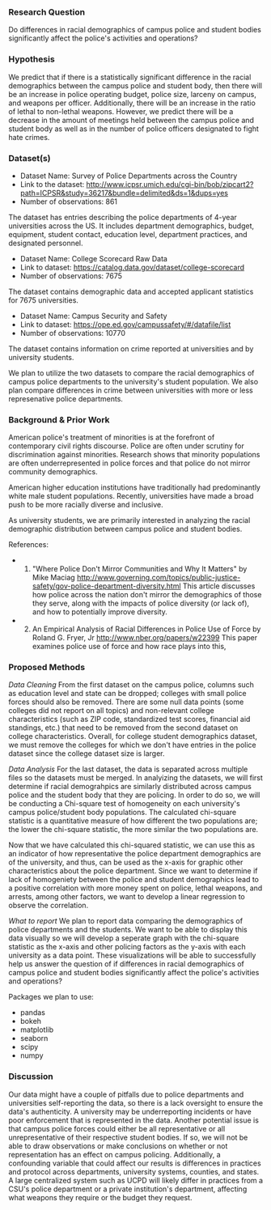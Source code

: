 ### Research Question

Do differences in racial demographics of campus police and student bodies significantly affect the police's activities and operations?

### Hypothesis

We predict that if there is a statistically significant difference in the racial demographics between the campus police and student body, then there will be an increase in police operating budget, police size, larceny on campus, and weapons per officer. Additionally, there will be an increase in the ratio of lethal to non-lethal weapons. However, we predict there will be a decrease in the amount of meetings held between the campus police and student body as well as in the number of police officers designated to fight hate crimes. 

### Dataset(s)

- Dataset Name: Survey of Police Departments across the Country
- Link to the dataset: http://www.icpsr.umich.edu/cgi-bin/bob/zipcart2?path=ICPSR&study=36217&bundle=delimited&ds=1&dups=yes
- Number of observations: 861

The dataset has entries describing the police departments of 4-year universities across the US.
It includes department demographics, budget, equipment, student contact, education level, department 
practices, and designated personnel.

- Dataset Name: College Scorecard Raw Data
- Link to dataset: https://catalog.data.gov/dataset/college-scorecard
- Number of observations: 7675

The dataset contains demographic data and accepted applicant statistics for 7675 universities.

- Dataset Name: Campus Security and Safety
- Link to dataset: https://ope.ed.gov/campussafety/#/datafile/list
- Number of observations: 10770

The dataset contains information on crime reported at universities and by university students.

We plan to utilize the two datasets to compare the racial demographics of campus police departments to the
university's student population. We also plan compare differences in crime between universities with more or less represenative police departments.

### Background & Prior Work

American police's treatment of minorities is at the forefront of contemporary civil rights discourse. Police are often under scrutiny for discrimination against minorities. Research shows that minority populations are often underrepresented in police forces and that police do not mirror community demographics. 

American higher education institutions have traditionally had predominantly white male student populations. Recently, universities have made a broad push to be more racially diverse and inclusive. 

As university students, we are primarily interested in analyzing the racial demographic distribution between campus police and student bodies.

References:
- 1) "Where Police Don't Mirror Communities and Why It Matters" by Mike Maciag
    http://www.governing.com/topics/public-justice-safety/gov-police-department-diversity.html
    This article discusses how police across the nation don't mirror the demographics of those they serve, along with the impacts of police diversity (or lack of), and how to potentially improve diversity.
- 2) An Empirical Analysis of Racial Differences in Police Use of Force by Roland G. Fryer, Jr 
    http://www.nber.org/papers/w22399
    This paper examines police use of force and how race plays into this, 
    
### Proposed Methods

*Data Cleaning*
From the first dataset on the campus police, columns such as education level and state can be dropped; colleges with small police forces should also be removed. There are some null data points (some colleges did not report on all topics) and non-relevant college characteristics (such as ZIP code, standardized test scores, financial aid standings, etc.) that need to be removed from the second dataset on college characteristics. Overall, for college student demographics dataset, we must remove the colleges for which we don't have entries in the police dataset since the college dataset size is larger.

*Data Analysis*
For the last dataset, the data is separated across multiple files so the datasets must be merged. In analyizing the datasets, we will first determine if racial demograhpics are similarly distributed across campus police and the student body that they are policing. In order to do so, we will be conducting a Chi-square test of homogeneity on each university's campus police/student body populations. The calculated chi-square statistic is a quantitative measure of how different the two populations are; the lower the chi-square statistic, the more similar the two populations are. 

Now that we have calculated this chi-squared statistic, we can use this as an indicator of how representative the police department demographics are of the university, and thus, can be used as the x-axis for graphic other characteristics about the police department. Since we want to determine if lack of homogeniety between the police and student demographics lead to a positive correlation with more money spent on police, lethal weapons, and arrests, among other factors, we want to develop a linear regression to observe the correlation. 


*What to report*
We plan to report data comparing the demographics of police departments and the students. We want to be able to display this data visually so we will develop a seperate graph with the chi-square statistic as the x-axis and other policing factors as the y-axis with each university as a data point. These visualizations will be able to successfully help us answer the question of if differences in racial demographics of campus police and student bodies significantly affect the police's activities and operations?

Packages we plan to use:
- pandas
- bokeh
- matplotlib
- seaborn
- scipy
- numpy

### Discussion

Our data might have a couple of pitfalls due to police departments and universities self-reporting the data, so there is a lack oversight to ensure the data's authenticity. A university may be underreporting incidents or have poor enforcement that is represented in the data.
Another potential issue is that campus police forces could either be all representative or all unrepresentative of their respective student bodies. If so, we will not be able to draw observations or make conclusions on whether or not representation has an effect on campus policing. 
Additionally, a confounding variable that could affect our results is differences in practices and protocol across departments, university systems, counties, and states. A large centralized system such as UCPD will likely differ in practices from a CSU's police department or a private institution's department, affecting what weapons they require or the budget they request.
